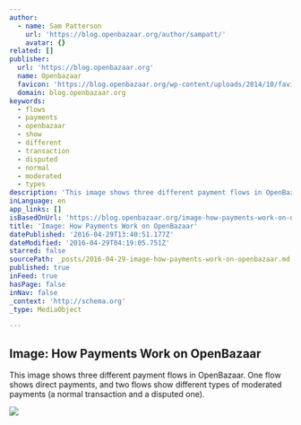 ```yaml
---
author:
  - name: Sam Patterson
    url: 'https://blog.openbazaar.org/author/sampatt/'
    avatar: {}
related: []
publisher:
  url: 'https://blog.openbazaar.org'
  name: Openbazaar
  favicon: 'https://blog.openbazaar.org/wp-content/uploads/2014/10/favicon.png'
  domain: blog.openbazaar.org
keywords:
  - flows
  - payments
  - openbazaar
  - show
  - different
  - transaction
  - disputed
  - normal
  - moderated
  - types
description: 'This image shows three different payment flows in OpenBazaar. One flow shows direct payments, and two flows show different types of moderated payments (a normal transaction and a disputed one).'
inLanguage: en
app_links: []
isBasedOnUrl: 'https://blog.openbazaar.org/image-how-payments-work-on-openbazaar/'
title: 'Image: How Payments Work on OpenBazaar'
datePublished: '2016-04-29T13:40:51.177Z'
dateModified: '2016-04-29T04:19:05.751Z'
starred: false
sourcePath: _posts/2016-04-29-image-how-payments-work-on-openbazaar.md
published: true
inFeed: true
hasPage: false
inNav: false
_context: 'http://schema.org'
_type: MediaObject

---
```

<article style=""><h1>Image: How Payments Work on OpenBazaar</h1><p>This image shows three different payment flows in OpenBazaar. One flow shows direct payments, and two flows show different types of moderated payments (a normal transaction and a disputed one).</p><img src="https://blog.openbazaar.org/wp-content/uploads/2016/03/openbazaar-payment-flow.png" /></article>